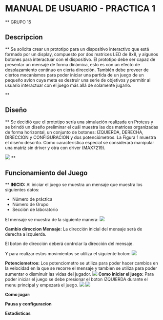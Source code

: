 ﻿# **MANUAL DE USUARIO - PRACTICA 1**

**
GRUPO 15

## Descripcion

**
Se solicita crear un prototipo para un dispositivo interactivo que está formado por un display, compuesto por dos matrices LED de 8x8, y algunos botones para interactuar con el dispositivo. El prototipo debe ser capaz de presentar un mensaje de forma dinámica, esto es con un efecto de desplazamiento contínuo en cierta dirección. También debe proveer de ciertos mecanismos para poder iniciar una partida de un juego de un pequeño avion cuya meta es destruir una serie de objetivos y permitir al usuario interactuar con el juego más allá de solamente jugarlo.

**

## Diseño

**
Se decidió que el prototipo sería una simulación realizada en Proteus y se brindó un diseño preliminar el cuál muestra las dos matrices organizadas de forma horizontal, un conjunto de botones: IZQUIERDA, DERECHA, DIRECCION y CONFIGURACION y dos potenciómetros. La Figura 1 muestra el diseño descrito. Como característica especial se considerará manipular una matriz sin driver y otra con driver (MAX7219).

![](./imagenes/matricesYBotones)
**

## Funcionamiento del Juego

**
**INICIO:**
Al iniciar el juego se muestra un mensaje que muestra los siguientes datos:

 - Número de práctica
 - Número de Grupo
 - Sección de laboratorio

El mensaje se muestra de la siguiente manera:
![](./imagenes/mensaje.jpg)


**Cambio direccion Mensaje:**
La dirección inicial del mensaje será de derecha a izquierda. 

El boton de dirección deberá controlar la dirección del mensaje.

Y para realizar estos movimientos se utiliza el siguiente boton:
 ![](./imagenes/boton_direccion.jpg)

**Potenciometros:**
Los potenciometro se utiliza para poder hacer cambios en la velocidad en la que se recorre el mensaje y tambien se utiliza para poder aumentar o disminuir las vidas del jugador. 
![](./imagenes/potenciometros.jpg)
 **Como iniciar el juego:**
 Para poder iniciar el juego se debe presionar el boton IZQUIERDA durante el menu principal y empezará el juego. 
![](./imagenes/menuConfiguracion.jpg)
![](./imagenes/boton_izquierdo.jpg)

**Como jugar:**


**Pausa y configuracion**


**Estadisticas**